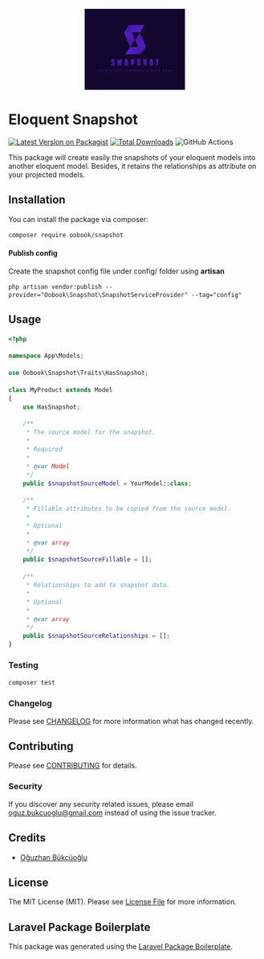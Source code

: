 <p align="center"><img src="./snapshot.png" width="200" alt="Modulariy Logo"></p>


# Eloquent Snapshot

[![Latest Version on Packagist](https://img.shields.io/packagist/v/oobook/snapshot.svg?style=flat-square)](https://packagist.org/packages/oobook/snapshot)
[![Total Downloads](https://img.shields.io/packagist/dt/oobook/snapshot.svg?style=flat-square)](https://packagist.org/packages/oobook/snapshot)
![GitHub Actions](https://github.com/oobook/snapshot/actions/workflows/main.yml/badge.svg)

This package will create easily the snapshots of your eloquent models into another eloquent model. Besides, it retains the relationships as attribute on your projected models.

## Installation

You can install the package via composer:

```bash
composer require oobook/snapshot
```

#### Publish config
Create the snapshot config file under config/ folder using **artisan**
```
php artisan vendor:publish --provider="Oobook\Snapshot\SnapshotServiceProvider" --tag="config"
```

## Usage

```php
<?php

namespace App\Models;

use Oobook\Snapshot\Traits\HasSnapshot;

class MyProduct extends Model
{
    use HasSnapshot;

    /**
     * The source model for the snapshot.
     *
     * Required
     *
     * @var Model
     */
    public $snapshotSourceModel = YourModel::class;

    /**
     * Fillable attributes to be copied from the source model.
     *
     * Optional
     *
     * @var array
     */
    public $snapshotSourceFillable = [];

    /**
     * Relationships to add to snapshot data.
     *
     * Optional
     *
     * @var array
     */
    public $snapshotSourceRelationships = [];
}
```
### Testing

```bash
composer test
```

### Changelog

Please see [CHANGELOG](CHANGELOG.md) for more information what has changed recently.

## Contributing

Please see [CONTRIBUTING](CONTRIBUTING.md) for details.

### Security

If you discover any security related issues, please email oguz.bukcuoglu@gmail.com instead of using the issue tracker.

## Credits

-   [Oğuzhan Bükçüoğlu](https://github.com/oobook)
<!-- -   [All Contributors](../../contributors) -->

## License

The MIT License (MIT). Please see [License File](LICENSE.md) for more information.

## Laravel Package Boilerplate

This package was generated using the [Laravel Package Boilerplate](https://laravelpackageboilerplate.com).
